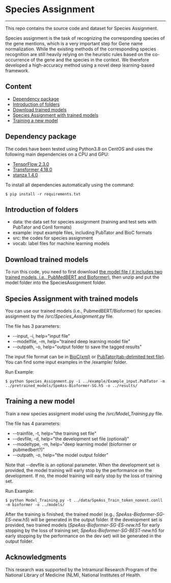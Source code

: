 # Species Assignment
***
This repo contains the source code and dataset for Species Assignment.

Species assignment is the task of recognizing the corresponding species of the gene mentions, which is a very important step for Gene name normalization. While the existing methods of the corresponding species recognition are still heavily relying on the heuristic rules based on the co-occurrence of the gene and the species in the context. We therefore developed a high-accuracy method using a novel deep learning-based framework.


## Content
- [Dependency package](#package)
- [Introduction of folders](#intro)
- [Download trained models](#model)
- [Species Assignment with trained models](#tagging)
- [Training a new model](#training)


## Dependency package
<a name="package"></a>
The codes have been tested using Python3.8 on CentOS and uses the following main dependencies on a CPU and GPU:
- [TensorFlow 2.3.0](https://www.tensorflow.org/)
- [Transformer 4.18.0](https://huggingface.co/docs/transformers/installation)
- [stanza 1.4.0](stanfordnlp.github.io/stanza/)


To install all dependencies automatically using the command:

    $ pip install -r requirements.txt

## Introduction of folders
<a name="intro"></a>

- data: the data set for species assignment (training and test sets with PubTator and Conll formats)
- example: input example files, including PubTator and BioC formats
- src: the codes for species assignment
- vocab: label files for machine learning models


## Download trained models
<a name="model"></a>
To run this code, you need to first download [the model file ( it includes two trained models, i.e., PubMedBERT and Bioformer)](https://ftp.ncbi.nlm.nih.gov/pub/lu/BC7DrugProt/speass_trained_models.zip), then unzip and put the model folder into the SpeciesAssignment folder.


## Species Assignment with trained models
<a name="tagging"></a>
You can use our trained models (i.e., PubmedBERT/Bioformer) for species assignment by the  /src/*Species_Assignment.py* file.

The file has 3 parameters:

- --input, -i, help="input file"
- --modelfile, -m, help="trained deep learning model file"
- --outpath, -o, help="output folder to save the tagged results"

The input file format can be in [BioC(xml)](bioc.sourceforge.net) or [PubTator(tab-delimited text file)](ncbi.nlm.nih.gov/research/pubtator/). You can find some input examples in the /example/ folder.

Run Example:

    $ python Species_Assignment.py -i ../example/Example_input.PubTator -m ../pretrained_models/SpeAss-Bioformer-SG.h5 -o ../results/



## Training a new model
<a name="training"></a>
Train a new species assigment model using the /src/*Model_Training.py* file.

The file has 4 parameters:

- --trainfile, -t, help="the training set file"
- --devfile, -d, help="the development set file (optional)"
- --modeltype, -m, help="deep learning model (bioformer or pubmedbert?)"
- --outpath, -o, help="the model output folder"

Note that --devfile is an optional parameter. When the development set is provided, the model training will early stop by the performance on the development. If no, the model training will early stop by the loss of training set. 

Run Example:

    $ python Model_Training.py -t ../data/SpeAss_Train_token_nonest.conll -m bioformer -o ../models/

After the training is finished, the trained model (e.g., *SpeAss-Bioformer-SG-ES-new.h5*) will be generated in the output folder. If the development set is provided, two trained models (*SpeAss-Bioformer-SG-ES-new.h5* for early stopping by the loss of training set; *SpeAss-Bioformer-SG-BEST-new.h5* for early stopping by the performance on the dev set) will be generated in the output folder.


## Acknowledgments
This research was supported by the Intramural Research Program of the National Library of Medicine (NLM), National Institutes of Health.